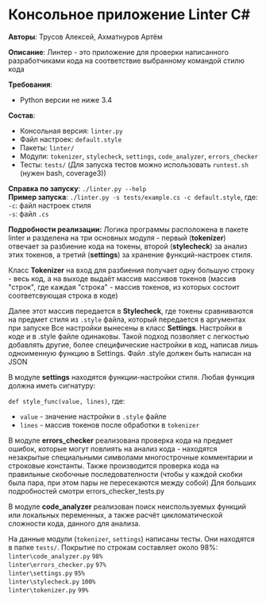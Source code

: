 # Консольное приложение Linter C#

**Авторы**: Трусов Алексей, Ахматнуров Артём


**Описание**:
Линтер - это приложение для проверки написанного разработчиками кода
на соответствие выбранному командой стилю кода


**Требования**:
* Python версии не ниже 3.4


**Состав**:
* Консольная версия: ```linter.py```
* Файл настроек: ```default.style```
* Пакеты: `linter/`
* Модули: `tokenizer`, `stylecheck`, `settings`, `code_analyzer`, `errors_checker`
* Тесты: `tests/` (Для запуска тестов можно использовать `runtest.sh` (нужен bash, coverage3))


**Справка по запуску**: `./linter.py --help` \
**Пример запуска**: `./linter.py -s tests/example.cs -c default.style`, где: \
`-c`: файл настроек стиля \
`-s`: файл `.cs`

**Подробности реализации:**
Логика программы расположена в пакете linter и разделена на три
основных модуля - первый (**tokenizer**) отвечает за разбиение кода
на токены, второй (**stylecheck**) за анализ этих токенов, а третий (**settings**) за хранение функций-настроек стиля.

Класс **Tokenizer** на вход для разбиения получает одну большую строку - 
весь код, а на выходе выдаёт массив массивов токенов (массив
"строк", где каждая "строка" - массив токенов, из которых состоит
соответсвующая строка в коде)

Далее этот массив передается в **Stylecheck**, где токены сравниваются на предмет стиля из ```.style``` файла, который передается в аргументах при запуске
Все настройки вынесены в класс **Settings**. Настройки в коде и в .style файле одинаковы. Такой подход позволяет с легкостью добавлять другие, более специфические настройки в код, написав лишь одноименную функцию в Settings. Файл .style должен быть написан на JSON

В модуле **settings** находятся функции-настройки стиля. Любая функция должна иметь сигнатуру:

```def style_func(value, lines)```, где:
* ```value``` - значение настройки в ```.style``` файле
* ```lines``` - массив токенов после обработки в ```tokenizer```

В модуле **errors_checker** реализована проверка кода на предмет ошибок, которые могут повлиять на анализ кода - 
находятся незакрытые специальными символами многострочные комментарии и строковые константы. Также производится проверка
кода на правильные скобочные последователности (чтобы у каждой скобки была пара, при этом пары не пересекаются между собой)
Для больших подробностей смотри errors_checker_tests.py

В модуле **code_analyzer** реализован поиск неиспользуемых функций или локальных переменных, а также расчёт цикломатической
сложности кода, данного для анализа.

На данные модули (`tokenizer`, `settings`) написаны тесты. Они находятся в папке `tests/`.
Покрытие по строкам составляет около 98%:\
`linter\code_analyzer.py` `98%`\
`linter\errors_checker.py` `97%`\
`linter\settings.py` `95%`\
`linter\stylecheck.py` `100%`\
`linter\tokenizer.py` `99%`

